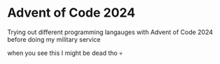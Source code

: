 # Advent of Code 2024

Trying out different programming langauges with Advent of Code 2024 before doing my military service

when you see this I might be dead tho 💀
